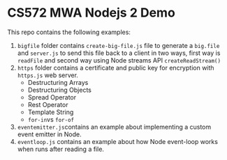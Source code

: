 # CS572 MWA Nodejs 2 Demo  
This repo contains the following examples:  
1. `bigfile` folder contains `create-big-file.js` file to generate a `big.file` and `server.js` to send this file back to a client in two ways, first way is `readFile` and second way using Node streams API `createReadStream()`
2. `https` folder contains a certificate and public key for encryption with `https.js` web server.
   * Destructuring Arrays
   * Destructuring Objects
   * Spread Operator 
   * Rest Operator
   * Template String
   * `for-in`vs `for-of`  
3. `eventemitter.js`contains an example about implementing a custom event emitter in Node.
4. `eventloop.js` contains an example about how Node event-loop works when runs after reading a file.
